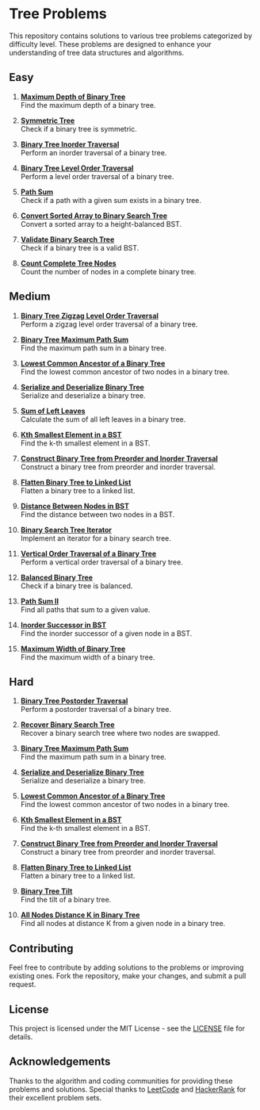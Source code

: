 # Tree Problems

This repository contains solutions to various tree problems categorized by difficulty level. These problems are designed to enhance your understanding of tree data structures and algorithms.

## Easy

1. **[Maximum Depth of Binary Tree](#)**  
   Find the maximum depth of a binary tree.

2. **[Symmetric Tree](#)**  
   Check if a binary tree is symmetric.

3. **[Binary Tree Inorder Traversal](#)**  
   Perform an inorder traversal of a binary tree.

4. **[Binary Tree Level Order Traversal](#)**  
   Perform a level order traversal of a binary tree.

5. **[Path Sum](#)**  
   Check if a path with a given sum exists in a binary tree.

6. **[Convert Sorted Array to Binary Search Tree](#)**  
   Convert a sorted array to a height-balanced BST.

7. **[Validate Binary Search Tree](#)**  
   Check if a binary tree is a valid BST.

8. **[Count Complete Tree Nodes](#)**  
   Count the number of nodes in a complete binary tree.

## Medium

1. **[Binary Tree Zigzag Level Order Traversal](#)**  
   Perform a zigzag level order traversal of a binary tree.

2. **[Binary Tree Maximum Path Sum](#)**  
   Find the maximum path sum in a binary tree.

3. **[Lowest Common Ancestor of a Binary Tree](#)**  
   Find the lowest common ancestor of two nodes in a binary tree.

4. **[Serialize and Deserialize Binary Tree](#)**  
   Serialize and deserialize a binary tree.

5. **[Sum of Left Leaves](#)**  
   Calculate the sum of all left leaves in a binary tree.

6. **[Kth Smallest Element in a BST](#)**  
   Find the k-th smallest element in a BST.

7. **[Construct Binary Tree from Preorder and Inorder Traversal](#)**  
   Construct a binary tree from preorder and inorder traversal.

8. **[Flatten Binary Tree to Linked List](#)**  
   Flatten a binary tree to a linked list.

9. **[Distance Between Nodes in BST](#)**  
   Find the distance between two nodes in a BST.

10. **[Binary Search Tree Iterator](#)**  
    Implement an iterator for a binary search tree.

11. **[Vertical Order Traversal of a Binary Tree](#)**  
    Perform a vertical order traversal of a binary tree.

12. **[Balanced Binary Tree](#)**  
    Check if a binary tree is balanced.

13. **[Path Sum II](#)**  
    Find all paths that sum to a given value.

14. **[Inorder Successor in BST](#)**  
    Find the inorder successor of a given node in a BST.

15. **[Maximum Width of Binary Tree](#)**  
    Find the maximum width of a binary tree.

## Hard

1. **[Binary Tree Postorder Traversal](#)**  
   Perform a postorder traversal of a binary tree.

2. **[Recover Binary Search Tree](#)**  
   Recover a binary search tree where two nodes are swapped.

3. **[Binary Tree Maximum Path Sum](#)**  
   Find the maximum path sum in a binary tree.

4. **[Serialize and Deserialize Binary Tree](#)**  
   Serialize and deserialize a binary tree.

5. **[Lowest Common Ancestor of a Binary Tree](#)**  
   Find the lowest common ancestor of two nodes in a binary tree.

6. **[Kth Smallest Element in a BST](#)**  
   Find the k-th smallest element in a BST.

7. **[Construct Binary Tree from Preorder and Inorder Traversal](#)**  
   Construct a binary tree from preorder and inorder traversal.

8. **[Flatten Binary Tree to Linked List](#)**  
   Flatten a binary tree to a linked list.

9. **[Binary Tree Tilt](#)**  
   Find the tilt of a binary tree.

10. **[All Nodes Distance K in Binary Tree](#)**  
    Find all nodes at distance K from a given node in a binary tree.

## Contributing

Feel free to contribute by adding solutions to the problems or improving existing ones. Fork the repository, make your changes, and submit a pull request.

## License

This project is licensed under the MIT License - see the [LICENSE](LICENSE) file for details.

## Acknowledgements

Thanks to the algorithm and coding communities for providing these problems and solutions. Special thanks to [LeetCode](https://leetcode.com) and [HackerRank](https://hackerrank.com) for their excellent problem sets.

